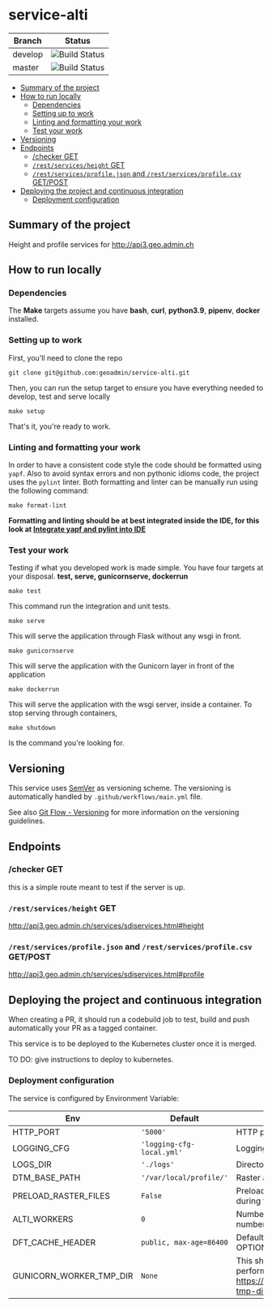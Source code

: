 # service-alti

| Branch | Status |
|--------|-----------|
| develop | ![Build Status](https://codebuild.eu-central-1.amazonaws.com/badges?uuid=eyJlbmNyeXB0ZWREYXRhIjoiY0FaWjB3UUVsNUl1T1Zic2tMbHVjUU82WmJrNDRXbVJzZjE1UThDT0F2K0xDajJiajdCQXZFek54ZEw2b3c0czFrZ3gxMWt3ZGxWWHowZ1A0TmlON3RRPSIsIml2UGFyYW1ldGVyU3BlYyI6IlZZMkRrSDZRek9SYTV6OFUiLCJtYXRlcmlhbFNldFNlcmlhbCI6MX0%3D&branch=develop) |
| master | ![Build Status](https://codebuild.eu-central-1.amazonaws.com/badges?uuid=eyJlbmNyeXB0ZWREYXRhIjoiY0FaWjB3UUVsNUl1T1Zic2tMbHVjUU82WmJrNDRXbVJzZjE1UThDT0F2K0xDajJiajdCQXZFek54ZEw2b3c0czFrZ3gxMWt3ZGxWWHowZ1A0TmlON3RRPSIsIml2UGFyYW1ldGVyU3BlYyI6IlZZMkRrSDZRek9SYTV6OFUiLCJtYXRlcmlhbFNldFNlcmlhbCI6MX0%3D&branch=master) |

- [Summary of the project](#summary-of-the-project)
- [How to run locally](#how-to-run-locally)
  - [Dependencies](#dependencies)
  - [Setting up to work](#setting-up-to-work)
  - [Linting and formatting your work](#linting-and-formatting-your-work)
  - [Test your work](#test-your-work)
- [Versioning](#versioning)
- [Endpoints](#endpoints)
  - [/checker GET](#checker-get)
  - [`/rest/services/height` GET](#restservicesheight-get)
  - [`/rest/services/profile.json` and `/rest/services/profile.csv` GET/POST](#restservicesprofilejson-and-restservicesprofilecsv-getpost)
- [Deploying the project and continuous integration](#deploying-the-project-and-continuous-integration)
  - [Deployment configuration](#deployment-configuration)

## Summary of the project

Height and profile services for http://api3.geo.admin.ch

## How to run locally

### Dependencies

The **Make** targets assume you have **bash**, **curl**, **python3.9**, **pipenv**, **docker** installed.

### Setting up to work

First, you'll need to clone the repo

    git clone git@github.com:geoadmin/service-alti.git

Then, you can run the setup target to ensure you have everything needed to develop, test and serve locally

    make setup

That's it, you're ready to work.

### Linting and formatting your work

In order to have a consistent code style the code should be formatted using `yapf`. Also to avoid syntax errors and non
pythonic idioms code, the project uses the `pylint` linter. Both formatting and linter can be manually run using the
following command:

    make format-lint

**Formatting and linting should be at best integrated inside the IDE, for this look at
[Integrate yapf and pylint into IDE](https://github.com/geoadmin/doc-guidelines/blob/master/PYTHON.md#yapf-and-pylint-ide-integration)**

### Test your work

Testing if what you developed work is made simple. You have four targets at your disposal. **test, serve, gunicornserve, dockerrun**

    make test

This command run the integration and unit tests.

    make serve

This will serve the application through Flask without any wsgi in front.

    make gunicornserve

This will serve the application with the Gunicorn layer in front of the application

    make dockerrun

This will serve the application with the wsgi server, inside a container.
To stop serving through containers,

    make shutdown

Is the command you're looking for.

## Versioning

This service uses [SemVer](https://semver.org/) as versioning scheme. The versioning is automatically handled by `.github/workflows/main.yml` file.

See also [Git Flow - Versioning](https://github.com/geoadmin/doc-guidelines/blob/master/GIT_FLOW.md#versioning) for more information on the versioning guidelines.

## Endpoints

### /checker GET

this is a simple route meant to test if the server is up.

### `/rest/services/height` GET

http://api3.geo.admin.ch/services/sdiservices.html#height

### `/rest/services/profile.json` and `/rest/services/profile.csv` GET/POST

http://api3.geo.admin.ch/services/sdiservices.html#profile

## Deploying the project and continuous integration

When creating a PR, it should run a codebuild job to test, build and push automatically your PR as a tagged container.

This service is to be deployed to the Kubernetes cluster once it is merged.

TO DO: give instructions to deploy to kubernetes.

### Deployment configuration

The service is configured by Environment Variable:

| Env                  | Default                   | Description                            |
|----------------------|---------------------------|----------------------------------------|
| HTTP_PORT            | `'5000'`                  | HTTP port of the service               |
| LOGGING_CFG          | `'logging-cfg-local.yml'` | Logging configuration file             |
| LOGS_DIR             | `'./logs'`                | Directory for logging output files     |
| DTM_BASE_PATH        | `'/var/local/profile/'`   | Raster and COMB files location         |
| PRELOAD_RASTER_FILES | `False`                   | Preload raster files at startup. If not set they will be loaded during first request |
| ALTI_WORKERS         | `0`                       | Number of workers. `0` or negative value means that the number of worker are computed from the number of cpu |
| DFT_CACHE_HEADER     | `public, max-age=86400`   | Default cache settings for successful GET, HEAD and OPTIONS requests |
| GUNICORN_WORKER_TMP_DIR | `None` | This should be set to an tmpfs file system for better performance. See https://docs.gunicorn.org/en/stable/settings.html#worker-tmp-dir. |
